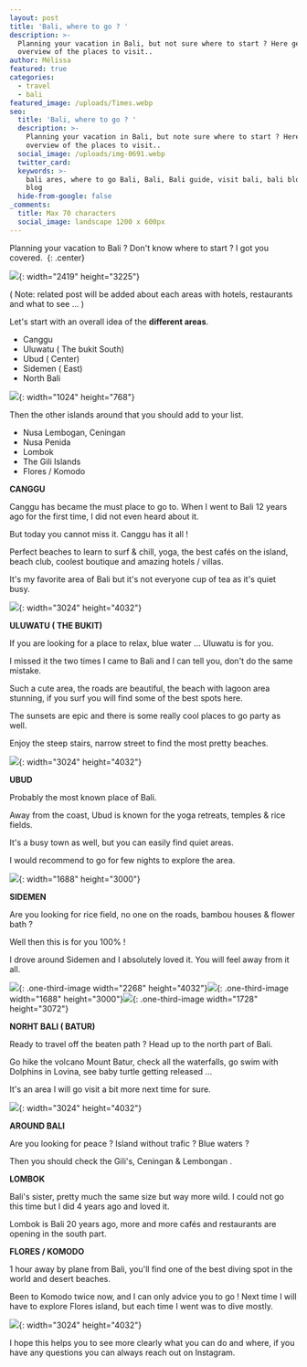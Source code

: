 ```yaml
---
layout: post
title: 'Bali, where to go ? '
description: >-
  Planning your vacation in Bali, but not sure where to start ? Here get an
  overview of the places to visit.. 
author: Mélissa
featured: true
categories:
  - travel
  - bali
featured_image: /uploads/Times.webp
seo:
  title: 'Bali, where to go ? '
  description: >-
    Planning your vacation in Bali, but note sure where to start ? Here get an
    overview of the places to visit.. 
  social_image: /uploads/img-0691.webp
  twitter_card:
  keywords: >-
    bali ares, where to go Bali, Bali, Bali guide, visit bali, bali blog, travel
    blog
  hide-from-google: false
_comments:
  title: Max 70 characters
  social_image: landscape 1200 x 600px
---
```

Planning your vacation to Bali ? Don't know where to start ? I got you covered.&nbsp;
{: .center}

![](/uploads/Times.webp){: width="2419" height="3225"}

( Note: related post will be added about each areas with hotels, restaurants and what to see … )&nbsp;

Let's start with an overall idea of the **different areas**.

* Canggu&nbsp;
* Uluwatu ( The bukit South)
* Ubud ( Center)&nbsp;
* Sidemen ( East)
* North Bali&nbsp;

![](/uploads/minimalist-world-map-pin-timeline-1.png){: width="1024" height="768"}

Then the other islands around that you should add to your list.&nbsp;

* Nusa Lembogan, Ceningan
* Nusa Penida
* Lombok
* The Gili Islands
* Flores / Komodo&nbsp;

**CANGGU&nbsp;**

Canggu has became the must place to go to. When I went to Bali 12 years ago for the first time, I did not even heard about it.&nbsp;

But today you cannot miss it. Canggu has it all !

Perfect beaches to learn to surf & chill, yoga, the best cafés on the island, beach club, coolest boutique and amazing hotels / villas.&nbsp;

It's my favorite area of Bali but it's not everyone cup of tea as it's quiet busy.&nbsp;

![](/uploads/img-9851.JPG){: width="3024" height="4032"}

**ULUWATU ( THE BUKIT)**

If you are looking for a place to relax, blue water … Uluwatu is for you.&nbsp;

I missed it the two times I came to Bali and I can tell you, don't do the same mistake.&nbsp;

Such a cute area, the roads are beautiful, the beach with lagoon area stunning, if you surf you will find some of the best spots here.&nbsp;

The sunsets are epic and there is some really cool places to go party as well.&nbsp;

Enjoy the steep stairs, narrow street to find the most pretty beaches.&nbsp;

![](/uploads/img-4764.JPG){: width="3024" height="4032"}

**UBUD&nbsp;**

Probably the most known place of Bali.&nbsp;

Away from the coast, Ubud is known for the yoga retreats, temples & rice fields.&nbsp;

It's a busy town as well, but you can easily find quiet areas.&nbsp;

I would recommend to go for few nights to explore the area.&nbsp;

![](/uploads/dji-0130.jpg){: width="1688" height="3000"}

**SIDEMEN**

Are you looking for rice field, no one on the roads, bambou houses & flower bath ?&nbsp;

Well then this is for you 100% !

I drove around Sidemen and I absolutely loved it. You will feel away from it all.&nbsp;

![](/uploads/dji-20230402-152903-363.JPG){: .one-third-image width="2268" height="4032"}![](/uploads/dji-0142.JPG){: .one-third-image width="1688" height="3000"}![](/uploads/hideout.webp){: .one-third-image width="1728" height="3072"}

**NORHT BALI ( BATUR)**

Ready to travel off the beaten path ? Head up to the north part of Bali.&nbsp;

Go hike the volcano Mount Batur, check all the waterfalls, go swim with Dolphins in Lovina, see baby turtle getting released …&nbsp;

It's an area I will go visit a bit more next time for sure.&nbsp;

![](/uploads/img-0337.JPG){: width="3024" height="4032"}

**AROUND BALI**

Are you looking for peace ? Island without trafic ? Blue waters ?&nbsp;

Then you should check the Gili's, Ceningan & Lembongan .

**LOMBOK**

Bali's sister, pretty much the same size but way more wild. I could not go this time but I did 4 years ago and loved it.&nbsp;

Lombok is Bali 20 years ago, more and more cafés and restaurants are opening in the south part.&nbsp;

**FLORES / KOMODO**

1 hour away by plane from Bali, you'll find one of the best diving spot in the world and desert beaches.&nbsp;

Been to Komodo twice now, and I can only advice you to go ! Next time I will have to explore Flores island, but each time I went was to dive mostly.&nbsp;

![](/uploads/img-1142.JPG){: width="3024" height="4032"}

I hope this helps you to see more clearly what you can do and where, if you have any questions you can always reach out on Instagram.&nbsp;